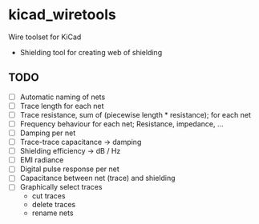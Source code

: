 # kicad_wiretools
Wire toolset for KiCad

* Shielding tool for creating web of shielding

## TODO

* [ ] Automatic naming of nets
* [ ] Trace length for each net
* [ ] Trace resistance, sum of (piecewise length * resistance); for each net
* [ ] Frequency behaviour for each net; Resistance, impedance, ...
* [ ] Damping per net
* [ ] Trace-trace capacitance -> damping
* [ ] Shielding efficiency -> dB / Hz
* [ ] EMI radiance
* [ ] Digital pulse response per net
* [ ] Capacitance between net (trace) and shielding
* [ ] Graphically select traces
  * cut traces
  * delete traces
  * rename nets
